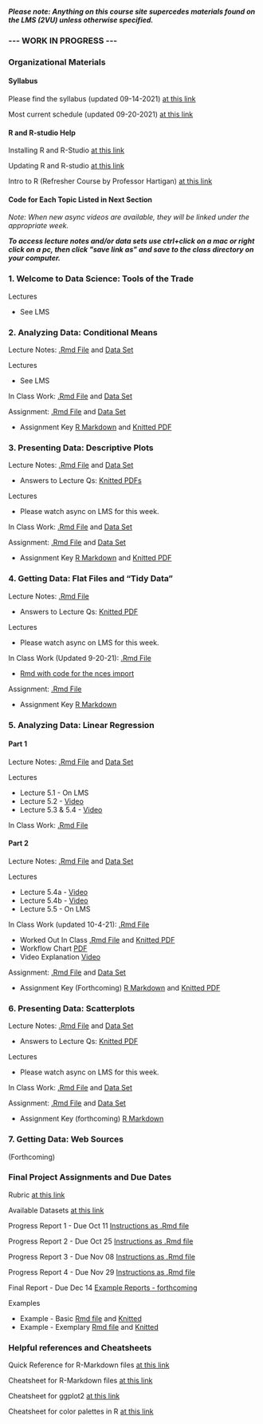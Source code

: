 ***Please note: Anything on this course site supercedes materials found on the LMS (2VU) unless otherwise specified.***

### --- WORK IN PROGRESS --- 

### Organizational Materials

#### Syllabus

Please find the syllabus (updated 09-14-2021) [at this link](https://github.com/rafael-a-garcia/LLO8200-Fall2021/raw/main/LLO_8200_Syllabus_v4.pdf)

Most current schedule (updated 09-20-2021) [at this link](https://github.com/rafael-a-garcia/LLO8200-Fall2021/raw/main/Schedule_09_20_2021.pdf)

#### R and R-studio Help

Installing R and R-Studio [at this link](https://github.com/rafael-a-garcia/LLO8200-Fall2021/raw/main/Installing%20R%20and%20RStudio.pdf)

Updating R and R-studio [at this link](https://github.com/rafael-a-garcia/LLO8200-Fall2021/raw/main/Updating%20R%20and%20RStudio.pdf)

Intro to R (Refresher Course by Professor Hartigan) [at this link](https://github.com/rafael-a-garcia/LLO8200-Fall2021/raw/main/IntroToR-Hartigan-08302021.pdf)


#### Code for Each Topic Listed in Next Section

*Note: When new async videos are available, they will be linked under the appropriate week.*


***To access lecture notes and/or data sets use ctrl+click on a mac or right click on a pc, then click "save link as" and save to the class directory on your computer.***

### 1\. Welcome to Data Science: Tools of the Trade

Lectures
 * See LMS

### 2\. Analyzing Data: Conditional Means

Lecture Notes: [.Rmd File](https://github.com/rafael-a-garcia/LLO8200-Fall2021/raw/main/02-conditional-means.Rmd) and  [Data Set](https://github.com/rafael-a-garcia/LLO8200-Fall2021/raw/main/sc_debt.Rds) 

Lectures
 * See LMS

In Class Work: [.Rmd File](https://github.com/rafael-a-garcia/LLO8200-Fall2021/raw/main/02-conditional-means-inclass.Rmd) and
[Data Set](https://github.com/rafael-a-garcia/LLO8200-Fall2021/raw/main/caschool.rdata) 

Assignment: [.Rmd File](https://raw.githubusercontent.com/rafael-a-garcia/LLO8200-Fall2021/main/02-assignment.Rmd) and
[Data Set](https://github.com/rafael-a-garcia/LLO8200-Fall2021/raw/main/sc_debt.Rdata)
  * Assignment Key [R Markdown](https://github.com/rafael-a-garcia/LLO8200-Fall2021/raw/main/02-assignment-key.Rmd) and [Knitted PDF](https://github.com/rafael-a-garcia/LLO8200-Fall2021/raw/main/02-assignment-key.pdf)

### 3\. Presenting Data: Descriptive Plots

Lecture Notes: [.Rmd File](https://github.com/rafael-a-garcia/LLO8200-Fall2021/raw/main/03-plot_means.Rmd) and  [Data Set](https://github.com/rafael-a-garcia/LLO8200-Fall2021/raw/main/attrition.Rdata) 
  * Answers to Lecture Qs: [Knitted PDFs](https://github.com/rafael-a-garcia/LLO8200-Fall2021/raw/main/03-plot_means-Qs.pdf)

Lectures
  * Please watch async on LMS for this week. 

In Class Work: [.Rmd File](https://github.com/rafael-a-garcia/LLO8200-Fall2021/raw/main/03-plot-means-inclass.Rmd) and
[Data Set](https://github.com/rafael-a-garcia/LLO8200-Fall2021/raw/main/sc_debt.Rds)

Assignment: [.Rmd File](https://raw.githubusercontent.com/rafael-a-garcia/LLO8200-Fall2021/main/03-assignment.Rmd) and
[Data Set](https://github.com/rafael-a-garcia/LLO8200-Fall2021/raw/main/sc_debt.Rds)
 * Assignment Key [R Markdown](https://github.com/rafael-a-garcia/LLO8200-Fall2021/raw/main/03-assignment-key.Rmd) and [Knitted PDF](https://github.com/rafael-a-garcia/LLO8200-Fall2021/raw/main/03-assignment-key.pdf)

### 4\. Getting Data: Flat Files and “Tidy Data” 

Lecture Notes: [.Rmd File](https://github.com/rafael-a-garcia/LLO8200-Fall2021/raw/main/04-flat_data.Rmd) 
  * Answers to Lecture Qs: [Knitted PDF](https://github.com/rafael-a-garcia/LLO8200-Fall2021/raw/main/04-flat_data-Qs.pdf)

Lectures
  * Please watch async on LMS for this week. 

In Class Work (Updated 9-20-21): [.Rmd File](https://github.com/rafael-a-garcia/LLO8200-Fall2021/raw/main/04-flat-data-inclass.Rmd)
  * [Rmd with code for the nces import](https://github.com/rafael-a-garcia/LLO8200-Fall2021/raw/main/04-flat-data-inclass_coded.Rmd)

Assignment: [.Rmd File](https://raw.githubusercontent.com/rafael-a-garcia/LLO8200-Fall2021/main/04-assignment.Rmd)
 * Assignment Key [R Markdown](https://github.com/rafael-a-garcia/LLO8200-Fall2021/raw/main/04-assignment-key.Rmd)

### 5\. Analyzing Data: Linear Regression

#### Part 1
Lecture Notes: [.Rmd File](https://github.com/rafael-a-garcia/LLO8200-Fall2021/raw/main/05-regression-1.Rmd) and  [Data Set](https://github.com/rafael-a-garcia/LLO8200-Fall2021/raw/main/area_data.Rds) 
 
Lectures
  * Lecture 5.1       - On LMS 
  * Lecture 5.2       - [Video](https://youtu.be/8P5CLj5Vy70)
  * Lecture 5.3 & 5.4 - [Video](https://youtu.be/6s5__DICHDg)

In Class Work: [.Rmd File](https://github.com/rafael-a-garcia/LLO8200-Fall2021/raw/main/05-regression-inclass-1.Rmd)


#### Part 2
Lecture Notes: [.Rmd File](https://github.com/rafael-a-garcia/LLO8200-Fall2021/raw/main/05-regression-2.Rmd) and  [Data Set](https://github.com/rafael-a-garcia/LLO8200-Fall2021/raw/main/area_data.Rds) 

Lectures
 * Lecture 5.4a - [Video](https://www.youtube.com/watch?v=llfHYO_MujY)
 * Lecture 5.4b - [Video](https://www.youtube.com/watch?v=hm33VbjQZMY)
 * Lecture 5.5  - On LMS 

In Class Work (updated 10-4-21): [.Rmd File](https://github.com/rafael-a-garcia/LLO8200-Fall2021/raw/main/05-regression-inclass-2.Rmd)
 * Worked Out In Class [.Rmd File](https://github.com/rafael-a-garcia/LLO8200-Fall2021/raw/main/05-regression-inclass-2(WorkedOut).Rmd) and [Knitted PDF](https://github.com/rafael-a-garcia/LLO8200-Fall2021/raw/main/05-regression-inclass-2-WorkedOut.pdf)
 * Workflow Chart [PDF](https://github.com/rafael-a-garcia/LLO8200-Fall2021/raw/main/WorkflowChart.pdf)
 * Video Explanation [Video](https://youtu.be/fo-X0pOzERM)

Assignment: [.Rmd File](https://raw.githubusercontent.com/rafael-a-garcia/LLO8200-Fall2021/main/05-assignment.Rmd) and
[Data Set](https://github.com/rafael-a-garcia/LLO8200-Fall2021/raw/main/area_data.Rds)
  * Assignment Key (Forthcoming) [R Markdown]() and [Knitted PDF]()

### 6\. Presenting Data: Scatterplots

Lecture Notes: [.Rmd File](https://github.com/rafael-a-garcia/LLO8200-Fall2021/raw/main/06-scatterplots.Rmd) and  [Data Set](https://github.com/rafael-a-garcia/LLO8200-Fall2021/raw/main/els.Rdata)  
  * Answers to Lecture Qs: [Knitted PDF]()

Lectures
  * Please watch async on LMS for this week. 

In Class Work: [.Rmd File](https://github.com/rafael-a-garcia/LLO8200-Fall2021/raw/main/06-scatterplots-inclass.Rmd) and
[Data Set](https://github.com/rafael-a-garcia/LLO8200-Fall2021/raw/main/cex.RData) 


Assignment: [.Rmd File](https://raw.githubusercontent.com/rafael-a-garcia/LLO8200-Fall2021/main/06-assignment.Rmd) and  [Data Set](https://github.com/rafael-a-garcia/LLO8200-Fall2021/raw/main/els.Rdata) 
 * Assignment Key (forthcoming) [R Markdown]()

### 7\. Getting Data: Web Sources
(Forthcoming)

### Final Project Assignments and Due Dates

Rubric [at this link](https://github.com/rafael-a-garcia/LLO8200-Fall2021/raw/main/Final-Project-final_product_rubric.pdf)

Available Datasets [at this link](https://github.com/rafael-a-garcia/LLO8200-Fall2021/raw/main/Final-Project-available_datasets.pdf) 

Progress Report 1 - Due Oct 11 [Instructions as .Rmd file](https://github.com/rafael-a-garcia/LLO8200-Fall2021/raw/main/Final-Project-progress-report-01.Rmd)

Progress Report 2 - Due Oct 25 [Instructions as .Rmd file](https://github.com/rafael-a-garcia/LLO8200-Fall2021/raw/main/Final-Project-progress-report-02.Rmd)

Progress Report 3 - Due Nov 08 [Instructions as .Rmd file](https://github.com/rafael-a-garcia/LLO8200-Fall2021/raw/main/Final-Project-progress-report-03.Rmd)

Progress Report 4 - Due Nov 29 [Instructions as .Rmd file](https://github.com/rafael-a-garcia/LLO8200-Fall2021/raw/main/Final-Project-progress-report-04.Rmd)

Final Report - Due Dec 14 [Example Reports - forthcoming]()

Examples
 * Example - Basic [Rmd file](https://github.com/rafael-a-garcia/LLO8200-Fall2021/raw/main/final_project_example_report.Rmd) and [Knitted](https://github.com/rafael-a-garcia/LLO8200-Fall2021/raw/main/final_project_example_report.pdf)
 * Example - Exemplary [Rmd file](https://github.com/rafael-a-garcia/LLO8200-Fall2021/raw/main/final_project_melody.Rmd) and [Knitted](https://github.com/rafael-a-garcia/LLO8200-Fall2021/raw/main/final_project_melody.pdf)

### Helpful references and Cheatsheets

Quick Reference for R-Markdown files [at this link](https://github.com/rafael-a-garcia/LLO8200-Fall2021/raw/main/rmarkdown-reference.pdf)

Cheatsheet for R-Markdown files [at this link](https://github.com/rafael-a-garcia/LLO8200-Fall2021/raw/main/rmarkdown-cheatsheet.pdf)

Cheatsheet for ggplot2 [at this link](https://github.com/rafael-a-garcia/LLO8200-Fall2021/raw/main/ggplot2-cheatsheet.pdf)

Cheatsheet for color palettes in R [at this link](https://github.com/rafael-a-garcia/LLO8200-Fall2021/raw/main/colorPaletteCheatsheet.pdf)

